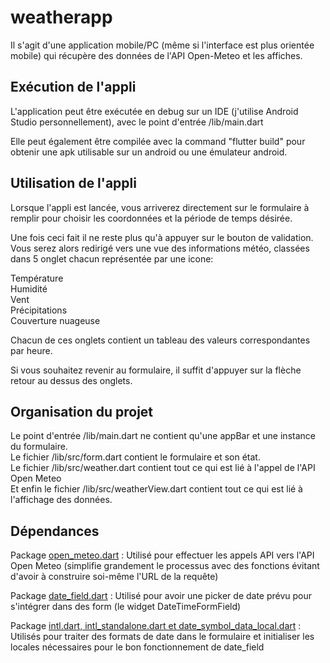 # weatherapp

Il s'agit d'une application mobile/PC (même si l'interface est plus orientée mobile) qui récupère des données de l'API Open-Meteo et les affiches.

## Exécution de l'appli

L'application peut être exécutée en debug sur un IDE (j'utilise Android Studio personnellement), avec le point d'entrée /lib/main.dart

Elle peut également être compilée avec la command "flutter build" pour obtenir une apk utilisable sur un android ou une émulateur android.

## Utilisation de l'appli

Lorsque l'appli est lancée, vous arriverez directement sur le formulaire à remplir pour choisir les coordonnées et la période de temps désirée.

Une fois ceci fait il ne reste plus qu'à appuyer sur le bouton de validation. Vous serez alors redirigé vers une vue des informations météo, classées dans 5 onglet chacun représentée par une icone:

Température  
Humidité  
Vent  
Précipitations  
Couverture nuageuse  

Chacun de ces onglets contient un tableau des valeurs correspondantes par heure.

Si vous souhaitez revenir au formulaire, il suffit d'appuyer sur la flèche retour au dessus des onglets.

## Organisation du projet

Le point d'entrée /lib/main.dart ne contient qu'une appBar et une instance du formulaire.  
Le fichier /lib/src/form.dart contient le formulaire et son état.  
Le fichier /lib/src/weather.dart contient tout ce qui est lié à l'appel de l'API Open Meteo  
Et enfin le fichier /lib/src/weatherView.dart contient tout ce qui est lié à l'affichage des données.  

## Dépendances

Package [open_meteo.dart](https://pub.dev/packages/open_meteo) : Utilisé pour effectuer les appels API vers l'API Open Meteo (simplifie grandement le processus avec des fonctions évitant d'avoir à construire soi-même l'URL de la requête)

Package [date_field.dart](https://pub.dev/packages/date_field) : Utilisé pour avoir une picker de date prévu pour s'intégrer dans des form (le widget DateTimeFormField)

Package [intl.dart, intl_standalone.dart et date_symbol_data_local.dart](https://pub.dev/packages/intl) : Utilisés pour traiter des formats de date dans le formulaire et initialiser les locales nécessaires pour le bon fonctionnement de date_field